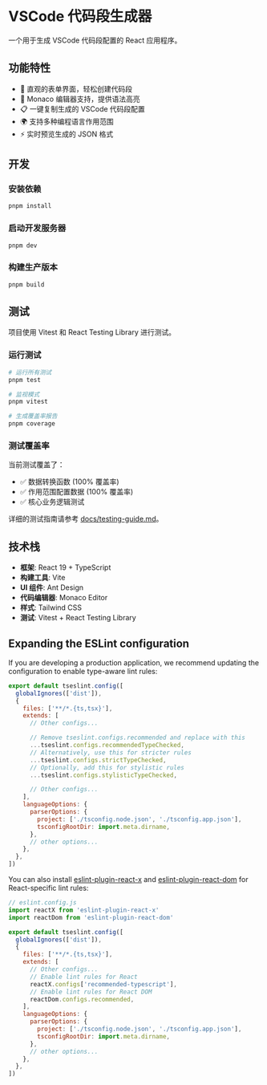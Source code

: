 # VSCode 代码段生成器

一个用于生成 VSCode 代码段配置的 React 应用程序。

## 功能特性

- 🎯 直观的表单界面，轻松创建代码段
- 🎨 Monaco 编辑器支持，提供语法高亮
- 📋 一键复制生成的 VSCode 代码段配置
- 🌍 支持多种编程语言作用范围
- ⚡ 实时预览生成的 JSON 格式

## 开发

### 安装依赖

```bash
pnpm install
```

### 启动开发服务器

```bash
pnpm dev
```

### 构建生产版本

```bash
pnpm build
```

## 测试

项目使用 Vitest 和 React Testing Library 进行测试。

### 运行测试

```bash
# 运行所有测试
pnpm test

# 监视模式
pnpm vitest

# 生成覆盖率报告
pnpm coverage
```

### 测试覆盖率

当前测试覆盖了：

- ✅ 数据转换函数 (100% 覆盖率)
- ✅ 作用范围配置数据 (100% 覆盖率)
- ✅ 核心业务逻辑测试

详细的测试指南请参考 [docs/testing-guide.md](docs/testing-guide.md)。

## 技术栈

- **框架**: React 19 + TypeScript
- **构建工具**: Vite
- **UI 组件**: Ant Design
- **代码编辑器**: Monaco Editor
- **样式**: Tailwind CSS
- **测试**: Vitest + React Testing Library

## Expanding the ESLint configuration

If you are developing a production application, we recommend updating the configuration to enable type-aware lint rules:

```js
export default tseslint.config([
  globalIgnores(['dist']),
  {
    files: ['**/*.{ts,tsx}'],
    extends: [
      // Other configs...

      // Remove tseslint.configs.recommended and replace with this
      ...tseslint.configs.recommendedTypeChecked,
      // Alternatively, use this for stricter rules
      ...tseslint.configs.strictTypeChecked,
      // Optionally, add this for stylistic rules
      ...tseslint.configs.stylisticTypeChecked,

      // Other configs...
    ],
    languageOptions: {
      parserOptions: {
        project: ['./tsconfig.node.json', './tsconfig.app.json'],
        tsconfigRootDir: import.meta.dirname,
      },
      // other options...
    },
  },
])
```

You can also install [eslint-plugin-react-x](https://github.com/Rel1cx/eslint-react/tree/main/packages/plugins/eslint-plugin-react-x) and [eslint-plugin-react-dom](https://github.com/Rel1cx/eslint-react/tree/main/packages/plugins/eslint-plugin-react-dom) for React-specific lint rules:

```js
// eslint.config.js
import reactX from 'eslint-plugin-react-x'
import reactDom from 'eslint-plugin-react-dom'

export default tseslint.config([
  globalIgnores(['dist']),
  {
    files: ['**/*.{ts,tsx}'],
    extends: [
      // Other configs...
      // Enable lint rules for React
      reactX.configs['recommended-typescript'],
      // Enable lint rules for React DOM
      reactDom.configs.recommended,
    ],
    languageOptions: {
      parserOptions: {
        project: ['./tsconfig.node.json', './tsconfig.app.json'],
        tsconfigRootDir: import.meta.dirname,
      },
      // other options...
    },
  },
])
```
